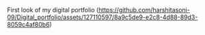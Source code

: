 First look of my digital portfolio (https://github.com/harshitasoni-09/Digital_portfolio/assets/127110597/8a9c5de9-e2c8-4d88-89d3-8059c4af80b6)
